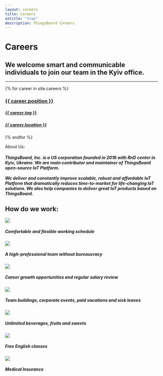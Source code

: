 ```yaml
---
layout: careers
title: Careers
notitle: "true"
description: ThingsBoard Careers
---
```


# Careers
## We welcome smart and communicable individuals to join our team in the Kyiv office.

<hr>
<div id="carsGrid">
{% for career in site.careers %}
  <a class="cars-box" href="{{ career.url }}">
  <div><h3>{{ career.position }}</h3>
  <h5>{{ career.tag }}</h5></div>
  <h5 class="secondPriority">{{ career.location }}</h5>
  </a>
{% endfor %}
</div>

<div id="technology">
<object data="https://img.thingsboard.io/careers/angular.svg"></object>
<object data="https://img.thingsboard.io/careers/spring.svg"></object>
<object data="https://img.thingsboard.io/careers/java.svg"></object>
<object data="https://img.thingsboard.io/careers/typescript.svg"></object>
<object data="https://img.thingsboard.io/careers/kafka.svg"></object>
<object data="https://img.thingsboard.io/careers/redis.svg"></object>
<object data="https://img.thingsboard.io/careers/cassandra.svg"></object>
<object data="https://img.thingsboard.io/careers/postgresql.svg"></object>
<object data="https://img.thingsboard.io/careers/docker.svg"></object>
<object data="https://img.thingsboard.io/careers/kubernets.svg"></object>
<object data="https://img.thingsboard.io/careers/github.svg"></object>
<object data="https://img.thingsboard.io/careers/aws.svg"></object>
<object data="https://img.thingsboard.io/careers/azure.svg"></object>
<object data="https://img.thingsboard.io/careers/google-cloud.svg"></object>
</div>

<div id="about">
<p class="title">About Us:</p>
<h5>ThingsBoard, Inc. is a US corporation founded in 2016 with RnD center in Kyiv, Ukraine. We are main contributor and maintainer of ThingsBoard open-source IoT Platform.<br>
<br>We deliver and constantly improve scalable, robust and affordable IoT Platform that dramatically reduces time-to-market for life-changing IoT solutions. We also help companies to deliver great IoT products based on ThingsBoard.</h5>
</div>

<h2>How do we work:</h2>
<div id="advanGrid">
    <div>
      <img class="advanImg" src="https://img.thingsboard.io/careers/schedule_icon.svg">
      <h5>Comfortable and flexible working schedule</h5>
    </div>
    <div>
      <img class="advanImg" src="https://img.thingsboard.io/careers/support_icon.svg">
      <h5>A high-professional team without bureaucracy</h5>
    </div>
    <div>
      <img class="advanImg" src="https://img.thingsboard.io/careers/target_icon.svg">
      <h5>Career growth opportunities and regular salary review</h5>
    </div>
    <div>
      <img class="advanImg" src="https://img.thingsboard.io/careers/vacation_icon.svg">
      <h5>Team buildings, corporate events, paid vacations and sick leaves</h5>
    </div>
    <div>
      <img class="advanImg" src="https://img.thingsboard.io/careers/sweet_icon.svg">
      <h5>Unlimited beverages, fruits and sweets</h5>
    </div>
    <div>
      <img class="advanImg" src="https://img.thingsboard.io/careers/english_icon.svg">
      <h5>Free English classes</h5>
    </div>
    <div>
      <img class="advanImg" src="https://img.thingsboard.io/careers/medical_icon.svg">
      <h5>Medical Insurance</h5>
    </div>
</div>